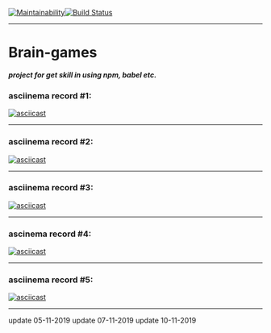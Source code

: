 [![Maintainability](https://api.codeclimate.com/v1/badges/a99a88d28ad37a79dbf6/maintainability)](https://codeclimate.com/github/codeclimate/codeclimate/maintainability)[![Build Status](https://travis-ci.com/BlackChaose/backend-project-lvl1.svg?branch=master)](https://travis-ci.com/BlackChaose/backend-project-lvl1)

---

# Brain-games #

***project for get skill in using npm, babel etc.***


### asciinema record #1: ###

[![asciicast](https://asciinema.org/a/waFY7XJgLhc5kx3VRKolZmfwn.svg)](https://asciinema.org/a/waFY7XJgLhc5kx3VRKolZmfwn)

---

### asciinema record #2: ###

[![asciicast](https://asciinema.org/a/BlxcMF0I8lNwQKZFxvJDk243r.svg)](https://asciinema.org/a/BlxcMF0I8lNwQKZFxvJDk243r)

---

### asciinema record #3: ###

[![asciicast](https://asciinema.org/a/qNFfef1e2PKyUPeCxRSLj0z2Y.svg)](https://asciinema.org/a/qNFfef1e2PKyUPeCxRSLj0z2Y)

---

### ascinema record #4: ###

[![asciicast](https://asciinema.org/a/wOp8FOvikixfl5NOZlavN3d8I.svg)](https://asciinema.org/a/wOp8FOvikixfl5NOZlavN3d8I)

---

### asciinema record #5: ###

[![asciicast](https://asciinema.org/a/sBOeevf66y36nuSTVh76jqCIv.svg)](https://asciinema.org/a/sBOeevf66y36nuSTVh76jqCIv)

---

update 05-11-2019
update 07-11-2019
update 10-11-2019



